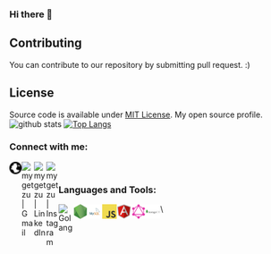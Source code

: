 ### Hi there 👋

## Contributing

You can contribute to our repository by submitting pull request. :)

## License

Source code is available under [MIT License](./License.md).
My open source profile. <br> ![github stats](https://github-readme-stats.vercel.app/api?username=mygetzu&show_icons=true)
[![Top Langs](https://github-readme-stats.vercel.app/api/top-langs/?username=mygetzu&layout=compact)](https://github.com/anuraghazra/github-readme-stats)


### Connect with me:

[<img align="left" alt="mygetzu.github.io" width="22px" src="https://raw.githubusercontent.com/iconic/open-iconic/master/svg/globe.svg" />][website]
[<img align="left" alt="mygetzu | Gmail" width="22px" src="https://cdn.jsdelivr.net/npm/simple-icons@v3/icons/gmail.svg" />][email]
[<img align="left" alt="mygetzu | LinkedIn" width="22px" src="https://cdn.jsdelivr.net/npm/simple-icons@v3/icons/linkedin.svg" />][linkedin]
[<img align="left" alt="mygetzu | Instagram" width="22px" src="https://cdn.jsdelivr.net/npm/simple-icons@v3/icons/instagram.svg" />][instagram]

<br />

### Languages and Tools:

<img align="left" alt="Golang" width="26px" src="https://w7.pngwing.com/pngs/126/472/png-transparent-go-redis-computer-programming-programming-language-green-threads-%E9%87%91%E8%9E%8D-computer-programming-programming-language-c.png" />
<img align="left" alt="Node.js" width="26px" src="https://raw.githubusercontent.com/github/explore/80688e429a7d4ef2fca1e82350fe8e3517d3494d/topics/nodejs/nodejs.png" />
<img align="left" alt="MySQL" width="26px" src="https://raw.githubusercontent.com/github/explore/80688e429a7d4ef2fca1e82350fe8e3517d3494d/topics/mysql/mysql.png" />
<img align="left" alt="JavaScript" width="26px" src="https://raw.githubusercontent.com/github/explore/80688e429a7d4ef2fca1e82350fe8e3517d3494d/topics/javascript/javascript.png" />
<img align="left" alt="Angular" width="26px" src="https://raw.githubusercontent.com/devicons/devicon/0d6c64dbbf311879f7d563bfc3ccf559f9ed111c/icons/angularjs/angularjs-original.svg" />\
<img align="left" alt="GraphQL" width="26px" src="https://raw.githubusercontent.com/github/explore/80688e429a7d4ef2fca1e82350fe8e3517d3494d/topics/graphql/graphql.png" />
<img align="left" alt="MongoDB" width="26px" src="https://raw.githubusercontent.com/github/explore/80688e429a7d4ef2fca1e82350fe8e3517d3494d/topics/mongodb/mongodb.png" />

<br />
<br />

[website]: mygetzu.github.io
[email]: mailto:mbenypangestu@gmail.com
[linkedin]: https://linkedin.com/in/mbenypangestu
[instagram]: https://instagram.com/mygetzu

<!--
**mygetzu/mygetzu** is a ✨ _special_ ✨ repository because its `README.md` (this file) appears on your GitHub profile.

Here are some ideas to get you started:

- 🔭 I’m currently working on ...
- 🌱 I’m currently learning ...
- 👯 I’m looking to collaborate on ...
- 🤔 I’m looking for help with ...
- 💬 Ask me about ...
- 📫 How to reach me: ...
- 😄 Pronouns: ...
- ⚡ Fun fact: ...
-->
